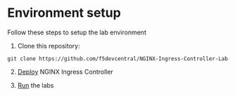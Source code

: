 # Environment setup

Follow these steps to setup the lab environment

1. Clone this repository:

```code
git clone https://github.com/f5devcentral/NGINX-Ingress-Controller-Lab
```

2. [Deploy](/setup/NGINX-IC.md) NGINX Ingress Controller

3. [Run](/labs) the labs
